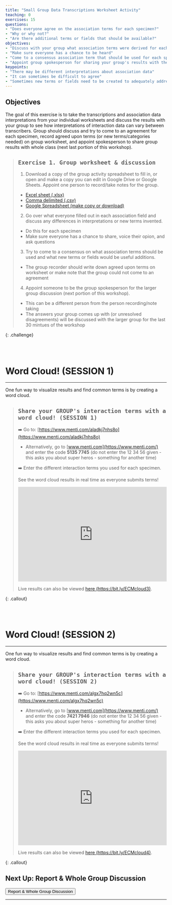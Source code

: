 ```yaml
---
title: "Small Group Data Transcriptions Worksheet Activity"
teaching: 0
exercises: 15
questions:
- "Does everyone agree on the association terms for each specimen?"
- "Why or why not?"
- "Are there additional terms or fields that should be available?"
objectives:
- "Discuss with your group what association terms were derived for each specimen"
- "Make sure everyone has a chance to be heard"
- "Come to a consensus association term that should be used for each specimen"
- "Appoint group spokesperson for sharing your group's results with the larger workshop group"
keypoints:
- "There may be different interpretations about association data"
- "It can sometimes be difficult to agree"
- "Sometimes new terms or fields need to be created to adequately address the data available"
---
```


## Objectives

The goal of this exercise is to take the transcriptions and association data interpretations from your individual worksheets and discuss the results with your group to see how interpretations of interaction data can vary between transcribers. Group should discuss and try to come to an agreement for each specimen, record agreed upon terms (or new terms/categories needed) on group worksheet, and appoint spokesperson to share group results with whole class (next last portion of this workshop).

> ## `Exercise 1. Group worksheet & discussion` 
>
> 1. Download a copy of the group activity spreadsheet to fill in, or open and make a copy you can edit in Google Drive or Google Sheets. Appoint one person to record/take notes for the group.
> * [Excel sheet (.xlsx)](../files/2-%20Group%20Transcription%20Interactions%20Worksheet.xlsx)
>  * [Comma delimited (.csv)](../files/2-%20Group%20Transcription%20Interactions%20Worksheet%20-%20Sheet1.csv)
>  * [Google Spreadsheet (make copy or download)](https://bit.ly/ECMworksheet2)
> 
> 2. Go over what everyone filled out in each association field and discuss any differences in interpretations or new terms invented. 
> * Do this for each specimen
> * Make sure everyone has a chance to share, voice their opion, and ask questions
> 
> 3. Try to come to a consensus on what association terms should be used and what new terms or fields would be useful additions. 
> * The group recorder should write down agreed upon terms on worksheet or make note that the group could not come to an agreement
> 
> 4. Appoint someone to be the group spokesperson for the larger group discussion (next portion of this workshop).
> * This can be a different person from the person recording/note taking
> * The answers your group comes up with (or unresolved disagreements) will be discussed with the larger group for the last 30 mintues of the workshop
> 
{: .challenge}

<br><br>

# Word Cloud! (SESSION 1)
---------------------------------
One fun way to visualize results and find common terms is by creating a word cloud.

> ## `Share your GROUP's interaction terms with a word cloud! (SESSION 1)`
> ➡️ Go to: [https://www.menti.com/aladkj7nhs8o](https://www.menti.com/aladkj7nhs8o)
>   * Alternatively, go to [www.menti.com](https://www.menti.com/) and enter the code **5135 7745** (do not enter the 12 34 56 given - this asks you about super heros - something for another time)
>   
> ➡️ Enter the different interaction terms you used for each specimen. 
>
> See the word cloud results in real time as everyone submits terms! 
> 
> <div style='position: relative; padding-bottom: 56.25%; padding-top: 35px; height: 0; overflow: hidden;'><iframe sandbox='allow-scripts allow-same-origin' allowfullscreen='true' allowtransparency='true' frameborder='0' height='315' src='https://www.mentimeter.com/app/presentation/alvnt5ko4nxdv28u9ej8cn7mst348cwc/embed' style='position: absolute; top: 0; left: 0; width: 100%; height: 100%;' width='420'></iframe></div>
> 
> Live results can also be viewed [here (https://bit.ly/ECMcloud3)](https://bit.ly/ECMcloud3).
> 
{: .callout}

<br><br>

# Word Cloud! (SESSION 2)
---------------------------------
One fun way to visualize results and find common terms is by creating a word cloud.

> ## `Share your GROUP's interaction terms with a word cloud! (SESSION 2)`
> ➡️ Go to: [https://www.menti.com/algx7hq2wn5c](https://www.menti.com/algx7hq2wn5c)
>   * Alternatively, go to [www.menti.com](https://www.menti.com/) and enter the code **7421 7946** (do not enter the 12 34 56 given - this asks you about super heros - something for another time)
>   
> ➡️ Enter the different interaction terms you used for each specimen. 
>
> See the word cloud results in real time as everyone submits terms! 
> 
> <div style='position: relative; padding-bottom: 56.25%; padding-top: 35px; height: 0; overflow: hidden;'><iframe sandbox='allow-scripts allow-same-origin' allowfullscreen='true' allowtransparency='true' frameborder='0' height='315' src='https://www.mentimeter.com/app/presentation/alvbjota9cgd9ug3j7zedc2ks4cpec3r/embed' style='position: absolute; top: 0; left: 0; width: 100%; height: 100%;' width='420'></iframe></div>
> 
> Live results can also be viewed [here (https://bit.ly/ECMcloud4)](https://bit.ly/ECMcloud4).
> 
{: .callout}


## Next Up: Report & Whole Group Discussion

<p class="text-center">
  <a href="https://www.globalbioticinteractions.org/ecm-workshop/05-report-n-discuss/index.html">
    <button type="button" class="btn btn-info"> Report & Whole Group Discussion </button>
  </a>
</p>
<hr/>
